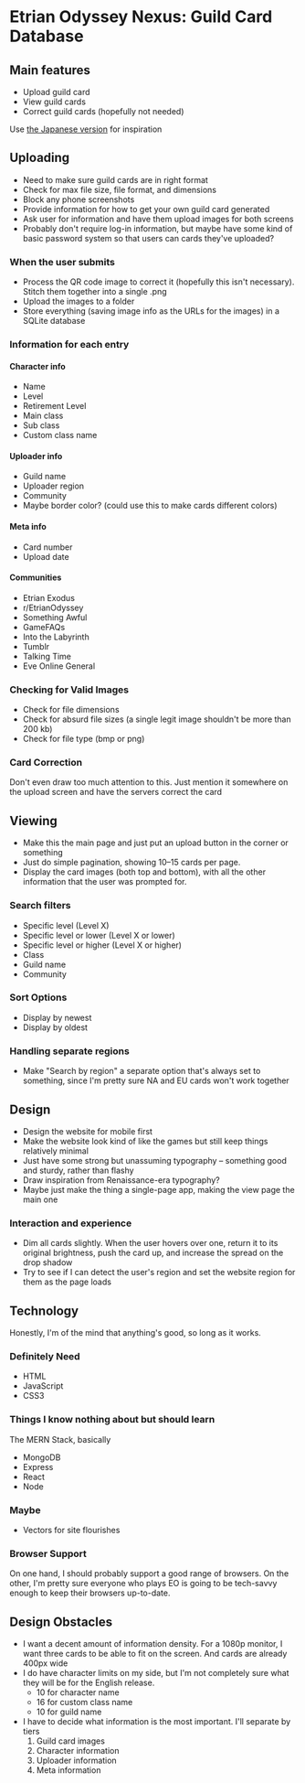 # Etrian Odyssey Nexus: Guild Card Database

## Main features

* Upload guild card
* View guild cards
* Correct guild cards (hopefully not needed)

Use [the Japanese version](http://azurine.pupu.jp/miscellaneous/guildqrx/) for inspiration

## Uploading

* Need to make sure guild cards are in right format
* Check for max file size, file format, and dimensions
* Block any phone screenshots
* Provide information for how to get your own guild card generated
* Ask user for information and have them upload images for both screens
* Probably don't require log-in information, but maybe have some kind of basic password system so that users can cards they've uploaded?

### When the user submits

* Process the QR code image to correct it (hopefully this isn't necessary). Stitch them together into a single .png
* Upload the images to a folder
* Store everything (saving image info as the URLs for the images) in a SQLite database

### Information for each entry

#### Character info

* Name
* Level
* Retirement Level
* Main class
* Sub class
* Custom class name

#### Uploader info

* Guild name
* Uploader region
* Community
* Maybe border color? (could use this to make cards different colors)

#### Meta info

* Card number
* Upload date

#### Communities

* Etrian Exodus
* r/EtrianOdyssey
* Something Awful
* GameFAQs
* Into the Labyrinth
* Tumblr
* Talking Time
* Eve Online General

### Checking for Valid Images

* Check for file dimensions
* Check for absurd file sizes (a single legit image shouldn't be more than 200 kb)
* Check for file type (bmp or png)

### Card Correction

Don't even draw too much attention to this. Just mention it somewhere on the upload screen and have the servers correct the card

## Viewing

* Make this the main page and just put an upload button in the corner or something
* Just do simple pagination, showing 10–15 cards per page.
* Display the card images (both top and bottom), with all the other information that the user was prompted for.

### Search filters

* Specific level (Level X)
* Specific level or lower (Level X or lower)
* Specific level or higher (Level X or higher)
* Class
* Guild name
* Community

### Sort Options

* Display by newest
* Display by oldest

### Handling separate regions

* Make "Search by region" a separate option that's always set to something, since I'm pretty sure NA and EU cards won't work together

## Design

* Design the website for mobile first
* Make the website look kind of like the games but still keep things relatively minimal
* Just have some strong but unassuming typography – something good and sturdy, rather than flashy
* Draw inspiration from Renaissance-era typography?
* Maybe just make the thing a single-page app, making the view page the main one

### Interaction and experience

* Dim all cards slightly. When the user hovers over one, return it to its original brightness, push the card up, and increase the spread on the drop shadow
* Try to see if I can detect the user's region and set the website region for them as the page loads

## Technology

Honestly, I'm of the mind that anything's good, so long as it works.

### Definitely Need

* HTML
* JavaScript
* CSS3

### Things I know nothing about but should learn

The MERN Stack, basically

* MongoDB
* Express
* React
* Node

### Maybe

* Vectors for site flourishes

### Browser Support

On one hand, I should probably support a good range of browsers. On the other, I'm pretty sure everyone who plays EO is
going to be tech-savvy enough to keep their browsers up-to-date.

## Design Obstacles

* I want a decent amount of information density. For a 1080p monitor, I want three cards to be able to fit on the screen. And cards are already 400px wide
* I do have character limits on my side, but I'm not completely sure what they will be for the English release.
  * 10 for character name
  * 16 for custom class name
  * 10 for guild name
* I have to decide what information is the most important. I'll separate by tiers
  1. Guild card images
  2. Character information
  3. Uploader information
  4. Meta information
